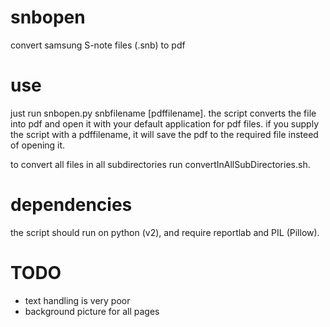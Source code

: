 snbopen
=======

convert samsung S-note files (.snb) to pdf

use
=======
just run snbopen.py snbfilename [pdffilename].
the script converts the file into pdf and open it with your default application for pdf files.
if you supply the script with a pdffilename, it will save the pdf to the required file insteed of opening it.

to convert all files in all subdirectories run convertInAllSubDirectories.sh.

dependencies
=======
the script should run on python (v2), and require reportlab and PIL (Pillow).

TODO
=======
- text handling is very poor
- background picture for all pages
